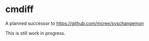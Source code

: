 cmdiff
======

A planned successor to https://github.com/mcree/syschangemon

This is still work in progress.
